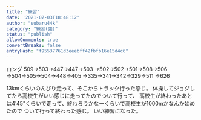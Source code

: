 ```yaml
---
title: "練習"
date: '2021-07-03T18:48:12'
author: "subaru44k"
category: "練習(強)"
status: "publish"
allowComments: true
convertBreaks: false
entryHash: "f95537761d3eeebff42fbfb16e15d4c6"
---
```

ロング
509→503→447→447→503
→502→502→501→508→506
→504→505→504→448→405
→335→341→342→329→511
→626

13kmくらいのんびり走って、そこからトラック行った感じ。
体操してジョグしてたら高校生がいい感じに走ってたのでついて行って、
高校生が終わったあとは4'45"くらいで走って、終わろうかなーくらいで高校生が1000mかなんか始めたので
ついて行って終わった感じ。
いい練習になった。
